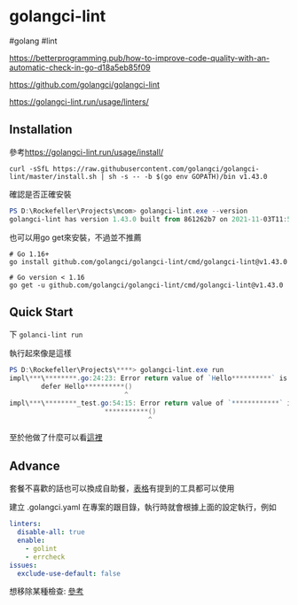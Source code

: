 # golangci-lint

#golang #lint

<https://betterprogramming.pub/how-to-improve-code-quality-with-an-automatic-check-in-go-d18a5eb85f09>

<https://github.com/golangci/golangci-lint>

<https://golangci-lint.run/usage/linters/>

## Installation

參考<https://golangci-lint.run/usage/install/>

```shell
curl -sSfL https://raw.githubusercontent.com/golangci/golangci-lint/master/install.sh | sh -s -- -b $(go env GOPATH)/bin v1.43.0
```

確認是否正確安裝

```powershell
PS D:\Rockefeller\Projects\mcom> golangci-lint.exe --version
golangci-lint has version 1.43.0 built from 861262b7 on 2021-11-03T11:57:46Z
```

也可以用go get來安裝，不過並不推薦

```shell
# Go 1.16+
go install github.com/golangci/golangci-lint/cmd/golangci-lint@v1.43.0

# Go version < 1.16
go get -u github.com/golangci/golangci-lint/cmd/golangci-lint@v1.43.0
```

## Quick Start

下 `golanci-lint run`

執行起來像是這樣

```powershell
PS D:\Rockefeller\Projects\****> golangci-lint.exe run      
impl\***\********.go:24:23: Error return value of `Hello**********` is not checked (errcheck)
        defer Hello**********()
                             ^
impl\***\********_test.go:54:15: Error return value of `************` is not checked (errcheck)
                        ***********()
                                   ^
```

至於他做了什麼可以看[這裡](https://golangci-lint.run/usage/linters/)

## Advance

套餐不喜歡的話也可以換成自助餐，[表格](https://golangci-lint.run/usage/linters/)有提到的工具都可以使用

建立 .golangci.yaml 在專案的跟目錄，執行時就會根據上面的設定執行，例如

```yaml
linters:
  disable-all: true
  enable:
    - golint
    - errcheck
issues:
  exclude-use-default: false
```

想移除某種檢查: [參考](https://golangci-lint.run/usage/false-positives/)
